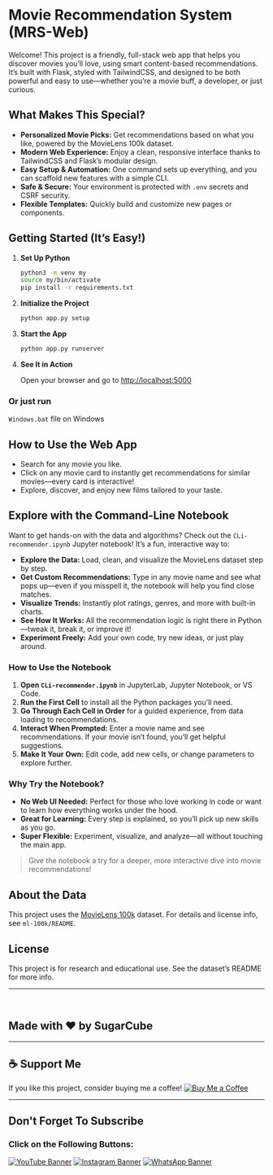 # Movie Recommendation System (MRS-Web)

Welcome! This project is a friendly, full-stack web app that helps you discover movies you’ll love, using smart content-based recommendations. It’s built with Flask, styled with TailwindCSS, and designed to be both powerful and easy to use—whether you’re a movie buff, a developer, or just curious.

## What Makes This Special?

- **Personalized Movie Picks:** Get recommendations based on what you like, powered by the MovieLens 100k dataset.
- **Modern Web Experience:** Enjoy a clean, responsive interface thanks to TailwindCSS and Flask’s modular design.
- **Easy Setup & Automation:** One command sets up everything, and you can scaffold new features with a simple CLI.
- **Safe & Secure:** Your environment is protected with `.env` secrets and CSRF security.
- **Flexible Templates:** Quickly build and customize new pages or components.

## Getting Started (It’s Easy!)

1. **Set Up Python**

    ```bash
    python3 -m venv my
    source my/bin/activate
    pip install -r requirements.txt
    ```

2. **Initialize the Project**

    ```bash
    python app.py setup
    ```

3. **Start the App**

    ```bash
    python app.py runserver
    ```

4. **See It in Action**

    Open your browser and go to [http://localhost:5000](http://localhost:5000)

### Or just run
    
`Windows.bat` file on Windows

## How to Use the Web App

- Search for any movie you like.
- Click on any movie card to instantly get recommendations for similar movies—every card is interactive!
- Explore, discover, and enjoy new films tailored to your taste.

## Explore with the Command-Line Notebook

Want to get hands-on with the data and algorithms? Check out the `CLi-recommender.ipynb` Jupyter notebook! It’s a fun, interactive way to:

- **Explore the Data:** Load, clean, and visualize the MovieLens dataset step by step.
- **Get Custom Recommendations:** Type in any movie name and see what pops up—even if you misspell it, the notebook will help you find close matches.
- **Visualize Trends:** Instantly plot ratings, genres, and more with built-in charts.
- **See How It Works:** All the recommendation logic is right there in Python—tweak it, break it, or improve it!
- **Experiment Freely:** Add your own code, try new ideas, or just play around.

### How to Use the Notebook

1. **Open `CLi-recommender.ipynb`** in JupyterLab, Jupyter Notebook, or VS Code.
2. **Run the First Cell** to install all the Python packages you’ll need.
3. **Go Through Each Cell in Order** for a guided experience, from data loading to recommendations.
4. **Interact When Prompted:** Enter a movie name and see recommendations. If your movie isn’t found, you’ll get helpful suggestions.
5. **Make It Your Own:** Edit code, add new cells, or change parameters to explore further.

### Why Try the Notebook?

- **No Web UI Needed:** Perfect for those who love working in code or want to learn how everything works under the hood.
- **Great for Learning:** Every step is explained, so you’ll pick up new skills as you go.
- **Super Flexible:** Experiment, visualize, and analyze—all without touching the main app.

> Give the notebook a try for a deeper, more interactive dive into movie recommendations!

## About the Data

This project uses the [MovieLens 100k](https://grouplens.org/datasets/movielens/100k/) dataset. For details and license info, see `ml-100k/README`.

## License

This project is for research and educational use. See the dataset’s README for more info.


---
          
## Made with ❤️ by SugarCube               
---
## ☕ Support Me
If you like this project, consider buying me
 a coffee!
[![Buy Me a Coffee](https://img.shields.io/badge/Buy%20Me%20a%20Coffee-Support%20Me-orange?style=flat-square&logo=buy-me-a-coffee)](https://www.buymeacoffee.com/sugarcube08)   

---
## Don't Forget To Subscribe
### Click on the Following Buttons:
[![YouTube Banner](https://img.shields.io/badge/YouTube-%23FF0000.svg?logo=YouTube&logoColor=white)](https://www.youtube.com/@SugarCode-Z?sub_confirmation=1)
[![Instagram Banner](https://img.shields.io/badge/Instagram-%23E4405F.svg?logo=Instagram&logoColor=white)](https://www.instagram.com/sugarcodez)
[![WhatsApp Banner](https://img.shields.io/badge/WhatsApp-%25D366.svg?logo=whatsapp&logoColor=white)](https://whatsapp.com/channel/0029Vb5fFdzKgsNlaxFmhg1T)
